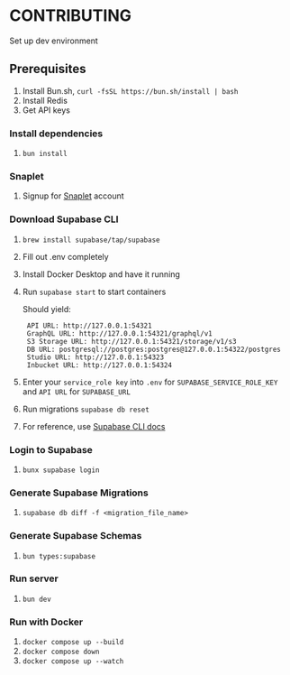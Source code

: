 # CONTRIBUTING

Set up dev environment

## Prerequisites

1. Install Bun.sh, `curl -fsSL https://bun.sh/install | bash`
2. Install Redis
3. Get API keys

### Install dependencies

1. `bun install`

### Snaplet

1. Signup for [Snaplet](https://snaplet.dev) account

### Download Supabase CLI

1. `brew install supabase/tap/supabase`
2. Fill out .env completely
3. Install Docker Desktop and have it running
4. Run `supabase start` to start containers

   Should yield:

   ```
    API URL: http://127.0.0.1:54321
    GraphQL URL: http://127.0.0.1:54321/graphql/v1
    S3 Storage URL: http://127.0.0.1:54321/storage/v1/s3
    DB URL: postgresql://postgres:postgres@127.0.0.1:54322/postgres
    Studio URL: http://127.0.0.1:54323
    Inbucket URL: http://127.0.0.1:54324
   ```

5. Enter your `service_role key` into `.env` for `SUPABASE_SERVICE_ROLE_KEY` and `API URL` for `SUPABASE_URL`
6. Run migrations `supabase db reset`
7. For reference, use [Supabase CLI docs](https://supabase.com/docs/guides/cli/local-development)

### Login to Supabase

1. `bunx supabase login`

### Generate Supabase Migrations

1. `supabase db diff -f <migration_file_name>`

### Generate Supabase Schemas

1. `bun types:supabase`

### Run server

1. `bun dev`

### Run with Docker

1. `docker compose up --build`
2. `docker compose down`
3. `docker compose up --watch`
